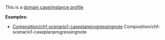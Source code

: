 This is a [domain case/instance profile](profiles.html#domain-profiles)

**Examples:**

*  [Composition/chf-scenario1-caseplanprogressingnote](Composition-chf-scenario1-caseplanprogressingnote.html) Composition/chf-scenario1-caseplanprogressingnote